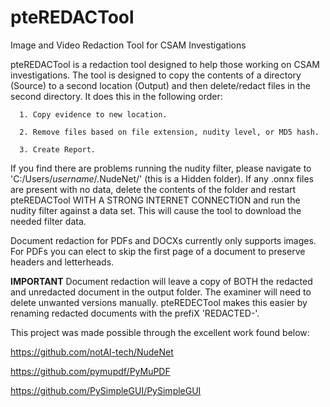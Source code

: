 # pteREDACTool
Image and Video Redaction Tool for CSAM Investigations

pteREDACTool is a redaction tool designed to help those working on CSAM investigations.
The tool is designed to copy the contents of a directory (Source) to a second location (Output) and then delete/redact files in the second directory. It does this in the following order:

      1. Copy evidence to new location.
      
      2. Remove files based on file extension, nudity level, or MD5 hash.
      
      3. Create Report.
                          
If you find there are problems running the nudity filter, please navigate to 'C:/Users/*username*/.NudeNet/' (this is a Hidden folder). If any .onnx files are present with no data, delete the contents of the folder and restart pteREDACTool WITH A STRONG INTERNET CONNECTION and run the nudity filter against a data set.  This will cause the tool to download the needed filter data.
                          
Document redaction for PDFs and DOCXs currently only supports images.  For PDFs you can elect to skip the first page of a document to preserve headers and letterheads.
                          
**IMPORTANT** Document redaction will leave a copy of BOTH the redacted and unredacted document in the output folder.  The examiner will need to delete unwanted versions manually. pteREDECTool makes this easier by renaming redacted documents with the prefiX 'REDACTED-'.

This project was made possible through the excellent work found below:

https://github.com/notAI-tech/NudeNet

https://github.com/pymupdf/PyMuPDF

https://github.com/PySimpleGUI/PySimpleGUI        
